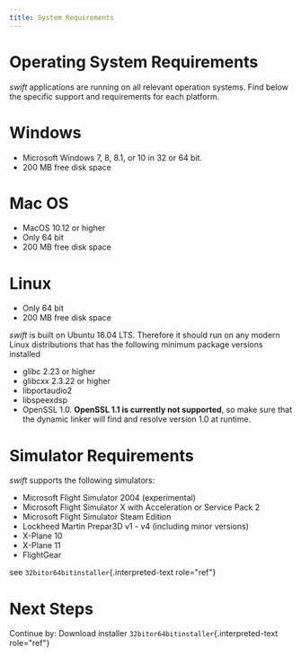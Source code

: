 ```yaml
---
title: System Requirements
---
```


Operating System Requirements
=============================

*swift* applications are running on all relevant operation systems. Find
below the specific support and requirements for each platform.

Windows
=======

-   Microsoft Windows 7, 8, 8.1, or 10 in 32 or 64 bit.
-   200 MB free disk space

Mac OS
======

-   MacOS 10.12 or higher
-   Only 64 bit
-   200 MB free disk space

Linux
=====

-   Only 64 bit
-   200 MB free disk space

*swift* is built on Ubuntu 16.04 LTS. Therefore it should run on any
modern Linux distributions that has the following minimum package
versions installed

-   glibc 2.23 or higher
-   glibcxx 2.3.22 or higher
-   libportaudio2
-   libspeexdsp
-   OpenSSL 1.0. **OpenSSL 1.1 is currently not supported**, so make
    sure that the dynamic linker will find and resolve version 1.0 at
    runtime.

Simulator Requirements
======================

*swift* supports the following simulators:

-   Microsoft Flight Simulator 2004 (experimental)
-   Microsoft Flight Simulator X with Acceleration or Service Pack 2
-   Microsoft Flight Simulator Steam Edition
-   Lockheed Martin Prepar3D v1 - v4 (including minor versions)
-   X-Plane 10
-   X-Plane 11
-   FlightGear

see `32bitor64bitinstaller`{.interpreted-text role="ref"}

Next Steps
==========

Continue by: Download installer
`32bitor64bitinstaller`{.interpreted-text role="ref"}
